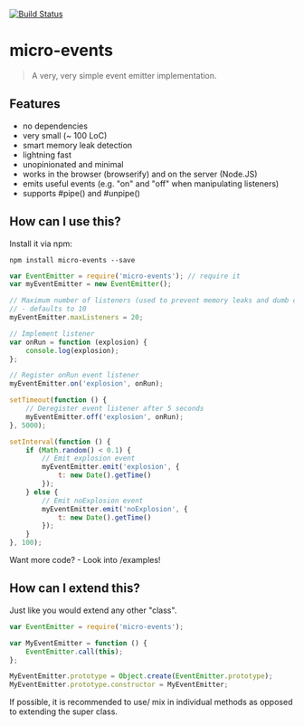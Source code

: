 [![Build Status](https://travis-ci.org/alexanderGugel/micro-events.svg)](https://travis-ci.org/alexanderGugel/micro-events)

# micro-events

> A very, very simple event emitter implementation.

## Features

* no dependencies
* very small (~ 100 LoC)
* smart memory leak detection
* lightning fast
* unopinionated and minimal
* works in the browser (browserify) and on the server (Node.JS)
* emits useful events (e.g. "on" and "off" when manipulating listeners)
* supports #pipe() and #unpipe()

## How can I use this?

Install it via npm:

`npm install micro-events --save`

```javascript
var EventEmitter = require('micro-events'); // require it
var myEventEmitter = new EventEmitter();

// Maximum number of listeners (used to prevent memory leaks and dumb code)
// - defaults to 10
myEventEmitter.maxListeners = 20;

// Implement listener
var onRun = function (explosion) {
    console.log(explosion);
};

// Register onRun event listener
myEventEmitter.on('explosion', onRun);

setTimeout(function () {
    // Deregister event listener after 5 seconds
    myEventEmitter.off('explosion', onRun);
}, 5000);

setInterval(function () {
    if (Math.random() < 0.1) {
        // Emit explosion event
        myEventEmitter.emit('explosion', {
            t: new Date().getTime()
        });
    } else {
        // Emit noExplosion event
        myEventEmitter.emit('noExplosion', {
            t: new Date().getTime()
        });
    }
}, 100);
```

Want more code? - Look into /examples!

## How can I extend this?

Just like you would extend any other "class".

```javascript
var EventEmitter = require('micro-events');

var MyEventEmitter = function () {
    EventEmitter.call(this);
};

MyEventEmitter.prototype = Object.create(EventEmitter.prototype);
MyEventEmitter.prototype.constructor = MyEventEmitter;
```

If possible, it is recommended to use/ mix in individual methods as opposed to
extending the super class.
